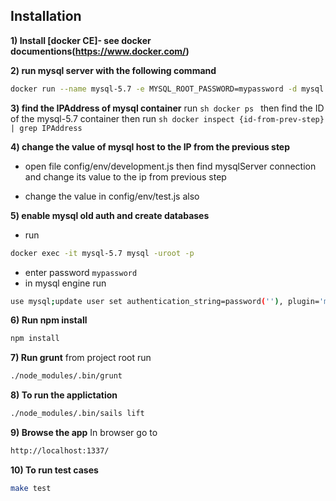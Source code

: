 ## Installation &nbsp;
**1) Install [docker CE]- see docker documentions(https://www.docker.com/)**

**2) run mysql server with the following command**
```sh
docker run --name mysql-5.7 -e MYSQL_ROOT_PASSWORD=mypassword -d mysql:5.7
```

**3) find the IPAddress of mysql container**
run ```sh docker ps ``` then find the ID of the mysql-5.7 container
then run ```sh docker inspect {id-from-prev-step} | grep IPAddress ```

**4) change the value of mysql host to the IP from the previous step**
- open file config/env/development.js then find mysqlServer connection and change its value to the ip from previous step

- change the value in config/env/test.js also

**5) enable mysql old auth and create databases**
- run
```sh
docker exec -it mysql-5.7 mysql -uroot -p
```
- enter password ```mypassword```
- in mysql engine run 
```sh 
use mysql;update user set authentication_string=password(''), plugin='mysql_native_password' where user='root';create database shipping_tracking;create database shipping_tracking_test;
```

**6) Run npm install**
```sh
npm install
```

**7) Run grunt**
from project root run
```sh
./node_modules/.bin/grunt
```

**8) To run the applictation**
```sh
./node_modules/.bin/sails lift
```

**9) Browse the app**
In browser go to 
```sh
http://localhost:1337/
```

**10) To run test cases**
```sh
make test
```